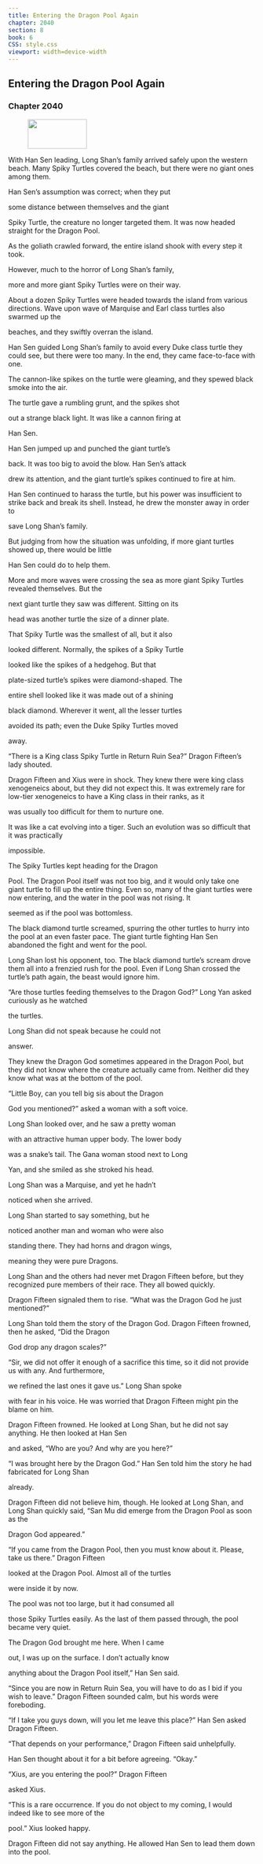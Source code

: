 ```yaml
---
title: Entering the Dragon Pool Again
chapter: 2040
section: 8
book: 6
CSS: style.css
viewport: width=device-width
---
```


## Entering the Dragon Pool Again

### Chapter 2040

<figure>
	<img src="../Images/gem.gif" alt="" id="gem" width="120" height="60" />
</figure>

With Han Sen leading, Long Shan’s family arrived safely upon the western beach. Many Spiky Turtles covered the beach, but there were no giant ones among them.

Han Sen’s assumption was correct; when they put

some distance between themselves and the giant

Spiky Turtle, the creature no longer targeted them. It was now headed straight for the Dragon Pool.

As the goliath crawled forward, the entire island shook with every step it took.

However, much to the horror of Long Shan’s family,

more and more giant Spiky Turtles were on their way.

About a dozen Spiky Turtles were headed towards the island from various directions. Wave upon wave of Marquise and Earl class turtles also swarmed up the

beaches, and they swiftly overran the island.

Han Sen guided Long Shan’s family to avoid every Duke class turtle they could see, but there were too many. In the end, they came face-to-face with one.

The cannon-like spikes on the turtle were gleaming, and they spewed black smoke into the air.

The turtle gave a rumbling grunt, and the spikes shot

out a strange black light. It was like a cannon firing at

Han Sen.

Han Sen jumped up and punched the giant turtle’s

back. It was too big to avoid the blow. Han Sen’s attack

drew its attention, and the giant turtle’s spikes continued to fire at him.

Han Sen continued to harass the turtle, but his power was insufficient to strike back and break its shell. Instead, he drew the monster away in order to

save Long Shan’s family.

But judging from how the situation was unfolding, if more giant turtles showed up, there would be little

Han Sen could do to help them.

More and more waves were crossing the sea as more giant Spiky Turtles revealed themselves. But the

next giant turtle they saw was different. Sitting on its

head was another turtle the size of a dinner plate.

That Spiky Turtle was the smallest of all, but it also

looked different. Normally, the spikes of a Spiky Turtle

looked like the spikes of a hedgehog. But that

plate-sized turtle’s spikes were diamond-shaped. The

entire shell looked like it was made out of a shining

black diamond. Wherever it went, all the lesser turtles

avoided its path; even the Duke Spiky Turtles moved

away.

“There is a King class Spiky Turtle in Return Ruin Sea?” Dragon Fifteen’s lady shouted.

Dragon Fifteen and Xius were in shock. They knew there were king class xenogeneics about, but they did not expect this. It was extremely rare for low-tier xenogeneics to have a King class in their ranks, as it

was usually too difficult for them to nurture one.

It was like a cat evolving into a tiger. Such an evolution was so difficult that it was practically

impossible.

The Spiky Turtles kept heading for the Dragon

Pool. The Dragon Pool itself was not too big, and it would only take one giant turtle to fill up the entire thing. Even so, many of the giant turtles were now entering, and the water in the pool was not rising. It

seemed as if the pool was bottomless.

The black diamond turtle screamed, spurring the other turtles to hurry into the pool at an even faster pace. The giant turtle fighting Han Sen abandoned the fight and went for the pool.

Long Shan lost his opponent, too. The black diamond turtle’s scream drove them all into a frenzied rush for the pool. Even if Long Shan crossed the turtle’s path again, the beast would ignore him.

“Are those turtles feeding themselves to the Dragon God?” Long Yan asked curiously as he watched

the turtles.

Long Shan did not speak because he could not

answer.

They knew the Dragon God sometimes appeared in the Dragon Pool, but they did not know where the creature actually came from. Neither did they know what was at the bottom of the pool.

“Little Boy, can you tell big sis about the Dragon

God you mentioned?” asked a woman with a soft voice.

Long Shan looked over, and he saw a pretty woman

with an attractive human upper body. The lower body

was a snake’s tail. The Gana woman stood next to Long

Yan, and she smiled as she stroked his head.

Long Shan was a Marquise, and yet he hadn’t

noticed when she arrived.

Long Shan started to say something, but he

noticed another man and woman who were also

standing there. They had horns and dragon wings,

meaning they were pure Dragons.

Long Shan and the others had never met Dragon Fifteen before, but they recognized pure members of their race. They all bowed quickly.

Dragon Fifteen signaled them to rise. “What was the Dragon God he just mentioned?”

Long Shan told them the story of the Dragon God. Dragon Fifteen frowned, then he asked, “Did the Dragon

God drop any dragon scales?”

“Sir, we did not offer it enough of a sacrifice this time, so it did not provide us with any. And furthermore,

we refined the last ones it gave us.” Long Shan spoke

with fear in his voice. He was worried that Dragon Fifteen might pin the blame on him.

Dragon Fifteen frowned. He looked at Long Shan, but he did not say anything. He then looked at Han Sen

and asked, “Who are you? And why are you here?”

“I was brought here by the Dragon God.” Han Sen told him the story he had fabricated for Long Shan

already.

Dragon Fifteen did not believe him, though. He looked at Long Shan, and Long Shan quickly said, “San Mu did emerge from the Dragon Pool as soon as the

Dragon God appeared.”

“If you came from the Dragon Pool, then you must know about it. Please, take us there.” Dragon Fifteen

looked at the Dragon Pool. Almost all of the turtles

were inside it by now.

The pool was not too large, but it had consumed all

those Spiky Turtles easily. As the last of them passed through, the pool became very quiet.

The Dragon God brought me here. When I came

out, I was up on the surface. I don’t actually know

anything about the Dragon Pool itself,” Han Sen said.

“Since you are now in Return Ruin Sea, you will have to do as I bid if you wish to leave.” Dragon Fifteen sounded calm, but his words were foreboding.

“If I take you guys down, will you let me leave this place?” Han Sen asked Dragon Fifteen.

“That depends on your performance,” Dragon Fifteen said unhelpfully.

Han Sen thought about it for a bit before agreeing. “Okay.”

“Xius, are you entering the pool?” Dragon Fifteen

asked Xius.

“This is a rare occurrence. If you do not object to my coming, I would indeed like to see more of the

pool.” Xius looked happy.

Dragon Fifteen did not say anything. He allowed Han Sen to lead them down into the pool.